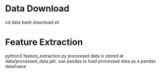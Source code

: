# Data Download
cd data
bash download.sh

# Feature Extraction
python3 feature_extraction.py
processed data is stored at data/processed_data.pkl.
use pandas to load processed data as a pandas dataframe